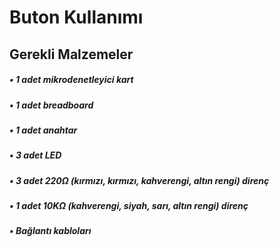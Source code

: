 # Buton Kullanımı
## Gerekli Malzemeler
##### • 1 adet mikrodenetleyici kart
##### • 1 adet breadboard
##### • 1 adet anahtar
##### • 3 adet LED
##### • 3 adet 220Ω (kırmızı, kırmızı, kahverengi, altın rengi) direnç
##### • 1 adet 10KΩ (kahverengi, siyah, sarı, altın rengi) direnç
##### • Bağlantı kabloları
